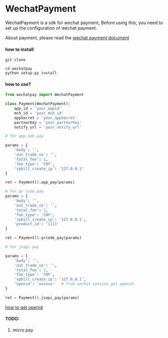 WechatPayment
=============

WechatPayment is a sdk for wechat payment, Before using this, you need to set up the configuration of wechat payment.


About payment, please read the [wechat payment document](https://pay.weixin.qq.com/wiki/doc/api/index.html)

#### how to install

```
git clone

cd wechatpay
python setup.py install
```



#### how to use?

```python
from wechatpay import WechatPayment

class Payment(WechatPayment):
	app_id = 'your_appid'
	mch_id = 'your_mch_id'
	appSecret = 'your_appSecret'
	partnerKey = 'your_partnerKey'
	notify_url = 'your_notify_url'

# for app sdk pay

params = {
	'body': '',
	'out_trade_no': '',
	'total_fee': 1,
	'fee_type': 'CNY',
	'spbill_create_ip': '127.0.0.1'
}

ret = Payment().app_pay(params)

# for qr code pay
params = {
	'body': '',
	'out_trade_no': '',
	'total_fee': 1,
	'fee_type': 'CNY',
	'spbill_create_ip': '127.0.0.1',
	'product_id': '1111'
}

ret = Payment().qrcode_pay(params)

# for jsapi pay

params = {
	'body': '',
	'out_trade_no': '',
	'total_fee': 1,
	'fee_type': 'CNY',
	'spbill_create_ip': '127.0.0.1',
	'openid': 'xxxxxx'   # from wechat service get openid
}

ret = Payment().jsapi_pay(params)
```

[how to get openid](https://pay.weixin.qq.com/wiki/doc/api/app.php?chapter=4_4)

#### TODO:

1. micro pay
